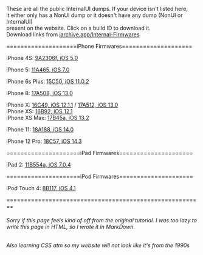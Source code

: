 These are all the public InternalUI dumps. If your device isn't listed here,\
it either only has a NonUI dump or it doesn't have any dump (NonUI or InternalUI)\
present on the website. Click on a build ID to download it.\
Download links from [iarchive.app/Internal-Firmwares](iarchive.app/Internal-Firmwares)

====================iPhone Firmwares====================

iPhone 4S: [9A2306f, iOS 5.0](https://iarchive.app/Download/9A2306f.zpaq)

iPhone 5: [11A465, iOS 7.0](https://iarchive.app/Download/11A465.dmg)

iPhone 6s Plus: [15C50, iOS 11.0.2](https://iarchive.app/Download/15C50.zpaq)

iPhone 8: [17A508, iOS 13.0](https://iarchive.app/Download/17A508.tar.gz)

iPhone X: [16C49, iOS 12.1.1](https://iarchive.app/Download/16C49.tar.gz) / [17A512, iOS 13.0](https://iarchive.app/Download/17A512.tar.gz)\
iPhone XS: [16B92, iOS 12.1](https://iarchive.app/Download/16B92.zpaq)\
iPhone XS Max: [17B45a, iOS 13.2](https://iarchive.app/Download/17B45a.zpa)

iPhone 11: [18A188, iOS 14.0](https://iarchive.app/Download/18A188.tar.gz)

iPhone 12 Pro: [18C57, iOS 14.3](https://iarchive.app/Download/18C57.tar.gz)

=====================iPad Firmwares=====================

iPad 2: [11B554a, iOS 7.0.4](https://iarchive.app/Download/11B554a.zip)

=====================iPod Firmwares=====================

iPod Touch 4: [8B117, iOS 4.1](https://iarchive.app/Download/8B117.zpaq)

========================================================

###### Sorry if this page feels kind of off from the original tutorial. I was too lazy to write this page in HTML, so I wrote it in MarkDown.
###### Also learning CSS atm so my website will not look like it's from the 1990s
